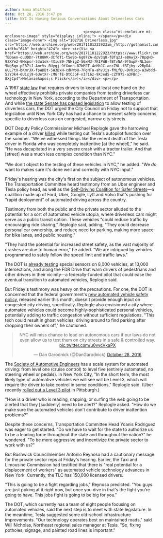 ```yaml
---
author: Emma Whitford
date: Oct 28, 2016 3:47 pm
title: NYC Is Having Serious Conversations About Driverless Cars 
---
```


	
										<p><span class="mt-enclosure mt-enclosure-image" style="display: inline;"> </span></p><div class="image-none"> <img alt="102716_Driverless.jpg" src="https://web.archive.org/web/20171101222923im_/http://gothamist.com/attachments/nyc_ewhitford/102716_Driverless.jpg" width="640" height="424"> <br> <i>(Via <a href="https://web.archive.org/web/20171101222923/https://www.flickr.com/photos/holtsman/9592322307/in/photolist-fBDaen-ouUDDr-7t88WK-dCfdT1-tSe9b-6g87ZA-dpV3qU-fBTqzJ-e8AwjX-78pqHD-9ZXYe2-9Mxpsr-53u1ok-4XiuE9-7NHigZ-S6xM3-7K1PWB-fBTvNA-9fGupP-NL3om-5Ng5qo-pE87iJ-AmrVv-BUygj-9fGunn-87bM2T-4eHbJC-aecZNL-fBTjhy-v2BpDA-uUL7tX-bKmrJX-fpWDBt-5W3BxH-cdHWpU-7FgNTa-ahvJis-fMLfEu-Dvhiqp-a3wbdd-5zYJk4-6Uixj9-6UetXr-cMGrfE-DtCJoF-n3r16z-9XJed5-cZT97S-a3FBnJ-8XjCp4">Melanie&apos;s Flickr</a>)</i></div> <p></p>

<p>A 1967 <a href="https://web.archive.org/web/20171101222923/http://ypdcrime.com/vt/article33.htm">state law</a> that requires drivers to keep at least one hand on the wheel effectively prohibits private companies from testing driverless car technology in New York, according to the Department of Transportation. And while <a href="https://web.archive.org/web/20171101222923/https://www.nysenate.gov/newsroom/press-releases/joseph-e-robach/new-york-state-senate-passes-legislation-would-permit-use">the state Senate has passed legislation</a> to allow testing of driverless cars, the DOT urged the City Council on Friday not to support that legislation until New York City has had a chance to present safety concerns specific to driverless cars on congested, narrow city streets.</p>

<p>DOT Deputy Policy Commissioner Michael Replogle gave the harrowing example of a driver <a href="https://web.archive.org/web/20171101222923/http://nypost.com/2016/07/02/tesla-driver-killed-in-autopilot-crash-was-watching-harry-potter/">killed</a> while testing out Tesla&apos;s autopilot function over the summer. &quot;We&apos;ve witnessed things like the recent death of the Tesla driver in Florida who was completely inattentive [at the wheel],&quot; he said. &quot;He was decapitated in a very severe crash with a tractor trailer. And that [street] was a much less complex condition than NYC.&quot; <br>
 <br>
&quot;We don&apos;t object to the testing of these vehicles in NYC,&quot; he added. &quot;We <em>do</em> want to makes sure it&apos;s done well and correctly with NYC input.&quot; </p>

<p>Friday&apos;s hearing was the city&apos;s first on the subject of autonomous vehicles. The Transportation Committee heard testimony from an Uber engineer and Tesla policy head, as well as the <a href="https://web.archive.org/web/20171101222923/http://www.selfdrivingcoalition.org/">Self-Driving Coalition for Safer Streets</a>&#x2014;a coalition made up of Ford, Uber, Google, Lyft and Volvo that&apos;s pushing for &quot;rapid deployment&quot; of automated driving across the country. </p>

<p>Testimony from both the public and the private sector alluded to the potential for a sort of automated vehicle utopia, where driverless cars might serve as a public transit option. These vehicles &quot;could reduce traffic by encouraging ride sharing,&quot; Replogle said, adding, &quot;They could decrease personal car ownership, and reduce need for parking, making more space for bike lanes, and public housing.&quot; </p>

<p>&quot;They hold the potential for increased street safety, as the vast majority of crashes are due to human error,&quot; he added. &quot;We are intrigued by vehicles programmed to safely follow the speed limit and traffic laws.&quot; </p>

<p>The DOT is <a href="https://web.archive.org/web/20171101222923/http://www.its.dot.gov/pilots/">already testing</a> special sensors on 8,000 vehicles, at 13,000 intersections, and along the FDR Drive that warn drivers of pedestrians and other drivers in their vicinity&#x2014;a federally-funded pilot that could ease the eventual transition to automated vehicles, Replogle said. </p>

<p>But Friday&apos;s testimony was heavy on the precautions. For one, the DOT is concerned that the federal government&apos;s <a href="https://web.archive.org/web/20171101222923/https://www.transportation.gov/AV">new automated vehicle safety policy</a>, released earlier this month, doesn&apos;t provide enough input on congested city driving, specifically. Replogle also envisioned a city where automated vehicles could become highly-sophisticated personal vehicles, potentially adding to traffic congestion without sufficient regulations. &quot;This tech could result in ghost vehicles, driving around to find parking after dropping their owners off,&quot; he cautioned.</p>

<center><blockquote class="twitter-tweet" data-lang="en"><p lang="en" dir="ltr">NYC will miss chance to lead on autonomous cars if our laws do not even allow us to test them on city streets in a safe &amp; controlled way. <a href="https://web.archive.org/web/20171101222923/https://t.co/u0vycVkaPX">pic.twitter.com/u0vycVkaPX</a></p>&#x2014; Dan Garodnick (@DanGarodnick) <a href="https://web.archive.org/web/20171101222923/https://twitter.com/DanGarodnick/status/792023054708801536">October 28, 2016</a></blockquote>
<script async src="//web.archive.org/web/20171101222923js_/http://platform.twitter.com/widgets.js" charset="utf-8"></script></center> 

<p>The <a href="https://web.archive.org/web/20171101222923/http://www.sae.org/">Society of Automotive Engineers</a> has a scale system for automated driving: from level one (cruise control) to level five (entirely automated, no steering wheel or pedals). In New York City, &quot;In the short term, the most likely type of automative vehicles we will see will be Level 3, which will require the driver to take control in some conditions,&quot; Replogle said. (Uber recently <a href="https://web.archive.org/web/20171101222923/http://www.bloomberg.com/news/features/2016-08-18/uber-s-first-self-driving-fleet-arrives-in-pittsburgh-this-month-is06r7on">rolled out a Level 3 pilot</a> in Pittsburgh.) </p>

<p>&quot;How is a driver who is reading, napping, or surfing the web going to be alerted that they [suddenly] need to be alert?&quot; Replogle asked. &quot;How do we make sure the automated vehicles don&apos;t contribute to driver inattention problems?&quot; </p>

<p>Despite these concerns, Transportation Committee Head Ydanis Rodriguez was eager to get started. &quot;Do we have to wait for the state to authorize us to be a leading force throughout the state and throughout the nation?&quot; he wondered. &quot;To be more aggressive and incentivize the private sector to work with us?&quot; </p>

<p>But Bushwick Councilmember Antonio Reynoso had a cautionary message for the private sector reps at Friday&apos;s hearing. Earlier, the Taxi and Limousine Commission had testified that there is &quot;real potential for a displacement of workers&quot; as automated vehicle technology advances in New York. Currently, the TLC has 150,000 licensed drivers. </p>

<p>&quot;This is going to be a fight regarding jobs,&quot; Reynoso predicted. &quot;You guys are just poking at it right now, but once you dive in that&apos;s the fight you&apos;re going to have. This jobs fight is going to be big for you.&quot; </p>

<p>The DOT, which currently has a team of eight people focusing on automated vehicles, said the next step is to meet with state legislature. In the meantime, Tesla suggested some old-school infrastructure improvements. &quot;Our technology operates best on maintained roads,&quot; said Will Nicholas, Northeast regional sales manager at Tesla. &quot;So, fixing potholes, signage, and painted road lines is important.&quot; </p>					
										
									
				